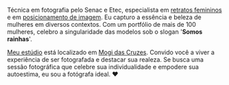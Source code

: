 Técnica em fotografia pelo Senac e Etec, especialista em [retratos femininos](https://fotografalilliatavares.com.br/trabalhos/retratos-femininos) e em [posicionamento de imagem](https://fotografalilliatavares.com.br/trabalhos/posicionamento-de-imagem). Eu capturo a essência e beleza de mulheres em diversos contextos. Com um portfólio de mais de 100 mulheres, celebro a singularidade das modelos sob o slogan '**Somos rainhas**'.

[Meu estúdio](https://fotografalilliatavares.com.br/estudio) está localizado em [Mogi das Cruzes](https://fotografalilliatavares.com.br/estudio). Convido você a viver a experiência de ser fotografada e destacar sua realeza. Se busca uma sessão fotográfica que celebre sua individualidade e empodere sua autoestima, eu sou a fotógrafa ideal. ❤️
